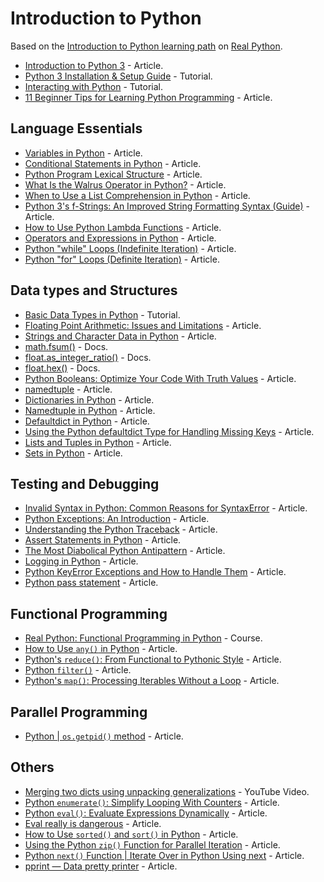 # Introduction to Python

Based on the [Introduction to Python learning path](https://realpython.com/learning-paths/python3-introduction/) on [Real Python](https://realpython.com/).

* [Introduction to Python 3](https://realpython.com/python-introduction/) - Article.
* [Python 3 Installation & Setup Guide](https://realpython.com/installing-python/) - Tutorial.
* [Interacting with Python](https://realpython.com/interacting-with-python/) - Tutorial.
* [11 Beginner Tips for Learning Python Programming](https://realpython.com/python-beginner-tips/) - Article.

## Language Essentials

* [Variables in Python](https://realpython.com/python-variables/) - Article.
* [Conditional Statements in Python](https://realpython.com/python-conditional-statements/) - Article.
* [Python Program Lexical Structure](https://realpython.com/python-program-structure/) - Article.
* [What Is the Walrus Operator in Python?](https://medium.com/better-programming/what-is-the-walrus-operator-in-python-5846eaeb9d95) - Article.
* [When to Use a List Comprehension in Python](https://realpython.com/list-comprehension-python/) - Article.
* [Python 3's f-Strings: An Improved String Formatting Syntax (Guide)](https://realpython.com/python-f-strings/) - Article.
* [How to Use Python Lambda Functions](https://realpython.com/python-lambda/) - Article.
* [Operators and Expressions in Python](https://realpython.com/python-operators-expressions/) - Article.
* [Python "while" Loops (Indefinite Iteration)](https://realpython.com/python-while-loop/) - Article.
* [Python "for" Loops (Definite Iteration)](https://realpython.com/python-for-loop/) - Article.

## Data types and Structures

* [Basic Data Types in Python](https://realpython.com/python-data-types/) - Tutorial.
* [Floating Point Arithmetic: Issues and Limitations](https://docs.python.org/3.6/tutorial/floatingpoint.html) - Article.
* [Strings and Character Data in Python](https://realpython.com/python-strings/) - Article.
* [math.fsum()](https://docs.python.org/3.6/library/math.html#math.fsum) - Docs.
* [float.as_integer_ratio()](https://docs.python.org/3.6/library/stdtypes.html#float.as_integer_ratio) - Docs.
* [float.hex()](https://docs.python.org/3.6/library/stdtypes.html#float.hex) - Docs.
* [Python Booleans: Optimize Your Code With Truth Values](https://realpython.com/python-boolean/) - Article.
* [namedtuple](https://pymotw.com/2/collections/namedtuple.html) - Article.
* [Dictionaries in Python](https://realpython.com/python-dicts/) - Article.
* [Namedtuple in Python](https://www.geeksforgeeks.org/namedtuple-in-python/) - Article.
* [Defaultdict in Python](https://www.geeksforgeeks.org/defaultdict-in-python/) - Article.
* [Using the Python defaultdict Type for Handling Missing Keys](https://realpython.com/python-defaultdict/) - Article.
* [Lists and Tuples in Python](https://realpython.com/python-lists-tuples/) - Article.
* [Sets in Python](https://realpython.com/python-sets/) - Article.

## Testing and Debugging

* [Invalid Syntax in Python: Common Reasons for SyntaxError](https://realpython.com/invalid-syntax-python/) - Article.
* [Python Exceptions: An Introduction](https://realpython.com/python-exceptions/) - Article.
* [Understanding the Python Traceback](https://realpython.com/python-traceback/) - Article.
* [Assert Statements in Python](https://dbader.org/blog/python-assert-tutorial) - Article.
* [The Most Diabolical Python Antipattern](https://realpython.com/the-most-diabolical-python-antipattern/) - Article.
* [Logging in Python](https://realpython.com/python-logging/) - Article.
* [Python KeyError Exceptions and How to Handle Them](https://realpython.com/python-keyerror/) - Article.
* [Python pass statement](https://www.programiz.com/python-programming/pass-statement) - Article.

## Functional Programming

* [Real Python: Functional Programming in Python](https://realpython.com/courses/functional-programming-python/) - Course.
* [How to Use `any()` in Python](https://realpython.com/any-python/) - Article.
* [Python's `reduce()`: From Functional to Pythonic Style](https://realpython.com/python-reduce-function/) - Article.
* [Python `filter()`](https://www.programiz.com/python-programming/methods/built-in/filter) - Article.
* [Python's `map()`: Processing Iterables Without a Loop](https://realpython.com/python-map-function/) - Article.

## Parallel Programming

* [Python | `os.getpid()` method](https://www.geeksforgeeks.org/python-os-getpid-method/) - Article.

## Others

* [Merging two dicts using unpacking generalizations](https://youtu.be/Duexw08KaC8) - YouTube Video.
* [Python `enumerate()`: Simplify Looping With Counters](https://realpython.com/python-enumerate/) - Article.
* [Python `eval()`: Evaluate Expressions Dynamically](https://realpython.com/python-eval-function/) - Article.
* [Eval really is dangerous](https://nedbatchelder.com/blog/201206/eval_really_is_dangerous.html) - Article.
* [How to Use `sorted()` and `sort()` in Python](https://realpython.com/python-sort/) - Article.
* [Using the Python `zip()` Function for Parallel Iteration](https://realpython.com/python-zip-function/) - Article.
* [Python `next()` Function | Iterate Over in Python Using next](https://www.pythonpool.com/python-next/) - Article.
* [pprint — Data pretty printer](https://docs.python.org/3/library/pprint.html) - Article.
